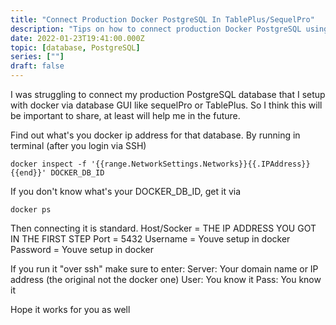 ```yaml
---
title: "Connect Production Docker PostgreSQL In TablePlus/SequelPro"
description: "Tips on how to connect production Docker PostgreSQL using database GUI TablePlus or sequelpro. Hope it works for you as well"
date: 2022-01-23T19:41:00.000Z
topic: [database, PostgreSQL]
series: [""]
draft: false
---
```

I was struggling to connect my production PostgreSQL database that I setup with docker via database GUI like sequelPro or TablePlus. So I think this will be important to share, at least will help me in the future.

Find out what's you docker ip address for that database. By running in terminal (after you login via SSH)
```
docker inspect -f '{{range.NetworkSettings.Networks}}{{.IPAddress}}{{end}}' DOCKER_DB_ID
```

If you don't know what's your DOCKER_DB_ID, get it via
```
docker ps
```

Then connecting it is standard.
Host/Socker = THE IP ADDRESS YOU GOT IN THE FIRST STEP
Port = 5432
Username = Youve setup in docker
Password = Youve setup in docker

If you run it "over ssh"
make sure to enter:
Server: Your domain name or IP address (the original not the docker one)
User: You know it
Pass: You know it

Hope it works for you as well




